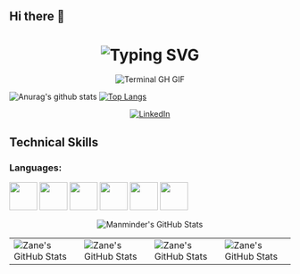 ## Hi there 👋

<!--
**manminder11/manminder11** is a ✨ _special_ ✨ repository because its `README.md` (this file) appears on your GitHub profile.

Here are some ideas to get you started:

- 🔭 I’m currently working on ...
- 🌱 I’m currently learning ...
- 👯 I’m looking to collaborate on ...
- 🤔 I’m looking for help with ...
- 💬 Ask me about ...
- 📫 How to reach me: ...
- 😄 Pronouns: ...
- ⚡ Fun fact: ...


-->


<div align="center">
    <h1><img src="https://readme-typing-svg.herokuapp.com?font=Jetbrains+mono&size=40&duration=3000&color=33FF33&center=true&vCenter=true&width=435&lines=Hey..+I'm+Manminder;This+is..;..my+Github..;" alt="Typing SVG"/></h1>
    <p><img src="termina-gh.gif" alt="Terminal GH GIF" /></p>
</div>



![Anurag's github stats](https://github-readme-stats.vercel.app/api?username=manminder11)    [![Top Langs](https://github-readme-stats.vercel.app/api/top-langs/?username=manminder11)](https://github.com/manminder11/github-readme-stats)





<div align="center">
    <!-- Replace href with your links -->
    <a href="https://www.linkedin.com/in/[https://www.linkedin.com/in/manminder-singh-6170842a7/]/">
        <img src="https://img.shields.io/badge/LinkedIn-0077B5?style=for-the-badge&logo=linkedin&logoColor=white" alt="LinkedIn"/>
    </a>
</div>


## Technical Skills

### Languages:
<img src="https://cdn.jsdelivr.net/gh/devicons/devicon@latest/icons/csharp/csharp-original.svg" width=50px/> <img src="https://cdn.jsdelivr.net/gh/devicons/devicon@latest/icons/c/c-original.svg" width=50px/> <img src="https://cdn.jsdelivr.net/gh/devicons/devicon@latest/icons/python/python-original.svg" width=50px/> <img src="https://cdn.jsdelivr.net/gh/devicons/devicon@latest/icons/javascript/javascript-original.svg" width=50px/> <img src="https://cdn.jsdelivr.net/gh/devicons/devicon@latest/icons/html5/html5-original-wordmark.svg" width=50px/> <img src="https://cdn.jsdelivr.net/gh/devicons/devicon@latest/icons/css3/css3-original-wordmark.svg" width=50px/>

<div align="center">
    <img src="https://github-profile-summary-cards.vercel.app/api/cards/profile-details?username=manminder11&theme=github_dark" alt="Manminder's GitHub Stats"/>
</div>

<table align="center" width="100%" height="100%" >
    <tr>
        <td><img style="border: none;" src="https://github-profile-summary-cards.vercel.app/api/cards/stats?username=manminder11&theme=github_dark" alt="Zane's GitHub Stats"/></td>
        <td><img style="border: none;" src="https://github-profile-summary-cards.vercel.app/api/cards/productive-time?username=manminder11&theme=github_dark&utcOffset=10" alt="Zane's GitHub Stats"/>
        <td><img style="border: none;" src="https://github-profile-summary-cards.vercel.app/api/cards/repos-per-language?username=manminder11&theme=github_dark" alt="Zane's GitHub Stats"/></td>
        <td><img style="border: none;" src="https://github-profile-summary-cards.vercel.app/api/cards/most-commit-language?username=manminder11&theme=github_dark" alt="Zane's GitHub Stats"/></td>
    </tr>
 </table>
</div>














